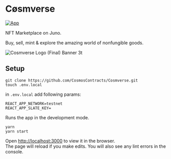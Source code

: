 # Cøsmverse
[![App](https://github.com/CosmosContracts/Cosmverse/actions/workflows/react.yml/badge.svg)](https://github.com/CosmosContracts/Cosmverse/actions/workflows/react.yml)

NFT Marketplace on Juno.

Buy, sell, mint & explore the amazing world of nonfungible goods.



![Cosmverse Logo (Final) Banner 3t](https://user-images.githubusercontent.com/79812965/139874498-591e3fe8-7f21-4ddb-aac4-f1d3c73aeeec.png)







## Setup

```
git clone https://github.com/CosmosContracts/Cosmverse.git
touch .env.local
```

in `.env.local` add following params:
```
REACT_APP_NETWORK=testnet
REACT_APP_SLATE_KEY=
```

Runs the app in the development mode.
```
yarn
yarn start
```

Open [http://localhost:3000](http://localhost:3000) to view it in the browser.     
The page will reload if you make edits. You will also see any lint errors in the console.

